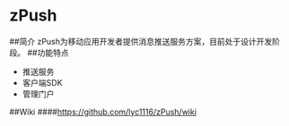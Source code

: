 zPush
=====
##简介
zPush为移动应用开发者提供消息推送服务方案，目前处于设计开发阶段。
##功能特点 

* 推送服务
* 客户端SDK
* 管理门户

##Wiki
####https://github.com/lyc1116/zPush/wiki